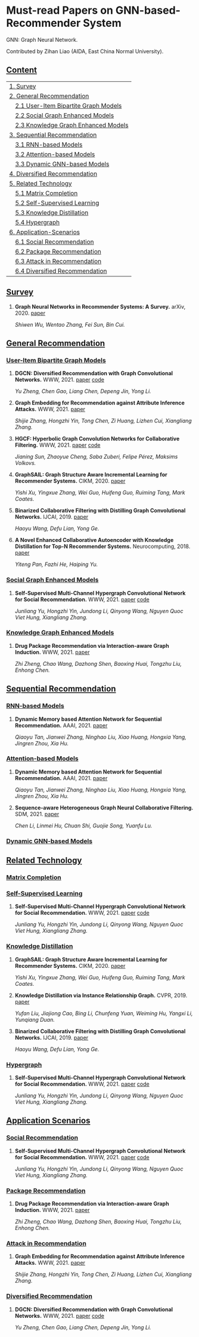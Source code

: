 # Must-read Papers on GNN-based-Recommender System
GNN: Graph Neural Network.

Contributed by Zihan Liao (AIDA, East China Normal University).
## [Content](#content)
<table>
<tr><td colspan="1"><a href="#survey">1. Survey</a></td></tr>
<tr><td colspan="1"><a href="#general-recommendation">2. General Recommendation</a></td></tr>
<tr>
    <td>&emsp;<a href="#user-item-bipartite-graph-models">2.1 User-Item Bipartite Graph Models</a></td>
</tr>
<tr>
    <td>&emsp;<a href="#Social-Graph-Enhanced-Models">2.2 Social Graph Enhanced Models</a></td>
</tr>
<tr>
    <td>&emsp;<a href="#Knowledge-Graph-Enhanced-Models">2.3 Knowledge Graph Enhanced Models</a></td>
</tr>
<tr><td colspan="1"><a href="#Sequential-Recommendation">3. Sequential Recommendation</a></td></tr> 
<tr>
    <td>&emsp;<a href="#RNN-based-Models">3.1 RNN-based Models</a></td>
</tr> 
<tr>
    <td>&emsp;<a href="#Attention-based-Models">3.2 Attention-based Models</a></td>
</tr>
<tr>
    <td>&emsp;<a href="#Dynamic-GNN-based-Models">3.3 Dynamic GNN-based Models</a></td>
</tr>
<tr><td colspan="1"><a href="#Diversified-Recommendation">4. Diversified Recommendation</a></td></tr>
<tr><td colspan="1"><a href="#Related-Technology">5. Related Technology</a></td></tr>
<tr>
    <td>&emsp;<a href="#Matrix-Completion">5.1 Matrix Completion</a></td>
</tr>
<tr>
    <td>&emsp;<a href="#Self-Supervised-Learning">5.2 Self-Supervised Learning</a></td>
</tr>
<tr>
    <td>&emsp;<a href="#Knowledge-Distillation">5.3 Knowledge Distillation</a></td>
</tr> 
<tr>
    <td>&emsp;<a href="#Hypergraph">5.4 Hypergraph</a></td>
</tr>
<tr><td colspan="1"><a href="#Application-Scenarios">6. Application-Scenarios</a></td></tr>
<tr>
    <td>&emsp;<a href="#Social-Recommendation">6.1 Social Recommendation</a></td>
</tr>
<tr>
    <td>&emsp;<a href="#Package-Recommendation">6.2 Package Recommendation</a></td>
</tr>
<tr>
    <td>&emsp;<a href="#Attack-in-Recommendation">6.3 Attack in Recommendation</a></td>
</tr>
<tr>
    <td>&emsp;<a href="#Diversified-Recommendation">6.4 Diversified Recommendation</a></td>
</tr>
</table>

## [Survey](#content)
1. **Graph Neural Networks in Recommender Systems: A Survey.** arXiv, 2020. [paper](https://arxiv.org/pdf/2011.02260.pdf)

    *Shiwen Wu, Wentao Zhang, Fei Sun, Bin Cui.* 

## [General Recommendation](#content)
### [User-Item Bipartite Graph Models](#content)
1. **DGCN: Diversified Recommendation with Graph Convolutional Networks.** WWW, 2021. [paper](https://dl.acm.org/doi/10.1145/3442381.3449835) [code](https://github.com/tsinghua-fib-lab/DGCN)
   
    *Yu Zheng, Chen Gao, Liang Chen, Depeng Jin, Yong Li.*
1. **Graph Embedding for Recommendation against Attribute Inference Attacks.** WWW, 2021. [paper](https://dl.acm.org/doi/10.1145/3442381.3449813)
   
    *Shijie Zhang, Hongzhi Yin, Tong Chen, Zi Huang, Lizhen Cui, Xiangliang Zhang.*
1. **HGCF: Hyperbolic Graph Convolution Networks for Collaborative Filtering.** WWW, 2021. [paper](https://dl.acm.org/doi/10.1145/3442381.3450101) [code](https://github.com/layer6ai-labs/HGCF)
   
    *Jianing Sun, Zhaoyue Cheng, Saba Zuberi, Felipe Pérez, Maksims Volkovs.*
1. **GraphSAIL: Graph Structure Aware Incremental Learning for Recommender Systems.** CIKM, 2020. [paper](https://dl.acm.org/doi/10.1145/3340531.3412754)
   
    *Yishi Xu, Yingxue Zhang, Wei Guo, Huifeng Guo, Ruiming Tang, Mark Coates.*
1. **Binarized Collaborative Filtering with Distilling Graph Convolutional Networks.** IJCAI, 2019. [paper](https://arxiv.org/pdf/1906.01829.pdf)
   
    *Haoyu Wang, Defu Lian, Yong Ge.*
1. **A Novel Enhanced Collaborative Autoencoder with Knowledge Distillation for Top-N Recommender Systems.** Neurocomputing, 2018. [paper](https://pdf.sciencedirectassets.com/271597/1-s2.0-S0925231219X00028/1-s2.0-S0925231218314796/main.pdf?X-Amz-Security-Token=IQoJb3JpZ2luX2VjEHwaCXVzLWVhc3QtMSJGMEQCIEGV1IltJuE%2BhMTQAgAlosfKyaDcOa4M5hhQT4607SZuAiAczFBjT3gwe1A0EQDrmidJzoHSethdVEl6CeQDgo256ir6AwhEEAQaDDA1OTAwMzU0Njg2NSIMZpH7TCXoshgzyPLgKtcDTH4YW7iAIrdETcwihze38XMovq13rE8vNwbp%2F04fmpxHb%2BSwTcVMQzb9dhWq1DpoTpDjQbVE2z%2BAUka%2BuNAt66iPzTa22Fz5dq2VIDA9AD%2B04rdtT0g1OnCnlwfMrRyxVg4aI%2BCT1Pd435UboLpqH4vo%2B7keWtfPgKOxavZuC3LHgkbGU1bFKLsbEolQ35Kt2sLKBdgU0Qt5IqhNiK6KDYApINpG11ZbPZIBsvVhBAHmhY2hxl44IkiYcJevyMb4dj91NMPh2mPQC9DZwWQTgQbRU7tGAI%2Fy%2Bc%2FtGMldY%2B2UzLyVMjDxIkL%2F2UE%2BzceButbRGeoKPhZP5Dpw2RIserhiMeNEI7H6e%2F%2BiearfZIppYnmtVhHh2VNFWP3NVhIsZIDltN9OHv6H4VYRr85HGFPvZE%2Bde%2BWCPyi0J%2FD6EnGuCzv%2BrfKpM2SRyj7pY4he2OF9pwZWI0pOzhDHAkKjQ5rLR4x24iLBQCoebaa9hj3N6B7mRimvtDa3pdyQDNXzaOboDskdxwwtPKainx2kN2UTDbk%2BBzxW8PaCJWPpIl3rYj5t9gj4PXNzchm0JvYzjHrOC%2F09tn5F6E9q5LRMaGrRGqCBrGpk69zB%2BVZbZ9OH0Hhc5sm6MI64p4YGOqYBP4EUiEGJEV8KfvcNEY%2BP%2BW92k3WEkmcCH1BKFObvh1%2FVRGWLx3I2SphHYBQ8rIFyxSG3Yc%2FYhdiKqyQ0xacVIbXicFN7QchG4NbpeL89ek9Mc22i5QYgU1MsUHU5tgkP2PzNze%2Bi0oa6tfFoMgcvBknV9q8fFo1SLeBXov3wXGSOQL4zxqKCwykmAalYFd9PY4NSt4qmAAdXy3W3VCop6cHQSTlPbA%3D%3D&X-Amz-Algorithm=AWS4-HMAC-SHA256&X-Amz-Date=20210616T121406Z&X-Amz-SignedHeaders=host&X-Amz-Expires=300&X-Amz-Credential=ASIAQ3PHCVTYZ6V457ES%2F20210616%2Fus-east-1%2Fs3%2Faws4_request&X-Amz-Signature=10fe665e9eb6b3319cf11a7b4c6038bf7b6b876047dbcf47d61cbd24844d4462&hash=ce0778d9adcc3fe785827129bb2638658d41a9a6fa95bb9781d294b13816aeec&host=68042c943591013ac2b2430a89b270f6af2c76d8dfd086a07176afe7c76c2c61&pii=S0925231218314796&tid=spdf-e334f52d-e13a-417f-bb97-c3083af2be97&sid=ef52e556377a9044b36ad1713923edc30933gxrqa&type=client)
   
    *Yiteng Pan, Fazhi He, Haiping Yu.*
### [Social Graph Enhanced Models](#content)
1. **Self-Supervised Multi-Channel Hypergraph Convolutional Network for Social Recommendation.** WWW, 2021. [paper](https://dl.acm.org/doi/pdf/10.1145/3442381.3449844) [code](https://github.com/xiaxin1998/DHCN)
   
    *Junliang Yu, Hongzhi Yin, Jundong Li, Qinyong Wang, Nguyen Quoc Viet Hung, Xiangliang Zhang.*
### [Knowledge Graph Enhanced Models](#content)
1. **Drug Package Recommendation via Interaction-aware Graph Induction.** WWW, 2021. [paper](https://dl.acm.org/doi/10.1145/3442381.3449962)
   
    *Zhi Zheng, Chao Wang, Dazhong Shen, Baoxing Huai, Tongzhu Liu, Enhong Chen.*
## [Sequential Recommendation](#content)
### [RNN-based Models](#content)
1. **Dynamic Memory based Attention Network for Sequential Recommendation.** AAAI, 2021. [paper](https://ojs.aaai.org/index.php/AAAI/article/view/16564)
   
    *Qiaoyu Tan, Jianwei Zhang, Ninghao Liu, Xiao Huang, Hongxia Yang, Jingren Zhou, Xia Hu.*
### [Attention-based Models](#content)
1. **Dynamic Memory based Attention Network for Sequential Recommendation.** AAAI, 2021. [paper](https://ojs.aaai.org/index.php/AAAI/article/view/16564)
   
    *Qiaoyu Tan, Jianwei Zhang, Ninghao Liu, Xiao Huang, Hongxia Yang, Jingren Zhou, Xia Hu.*
1. **Sequence-aware Heterogeneous Graph Neural Collaborative Filtering.** SDM, 2021. [paper](https://epubs.siam.org/doi/pdf/10.1137/1.9781611976700.8)
   
    *Chen Li, Linmei Hu, Chuan Shi, Guojie Song, Yuanfu Lu.*
### [Dynamic GNN-based Models](#content)
## [Related Technology](#content)
### [Matrix Completion](#content)
### [Self-Supervised Learning](#content)
1. **Self-Supervised Multi-Channel Hypergraph Convolutional Network for Social Recommendation.** WWW, 2021. [paper](https://dl.acm.org/doi/pdf/10.1145/3442381.3449844) [code](https://github.com/xiaxin1998/DHCN)
   
    *Junliang Yu, Hongzhi Yin, Jundong Li, Qinyong Wang, Nguyen Quoc Viet Hung, Xiangliang Zhang.*

### [Knowledge Distillation](#content)
1. **GraphSAIL: Graph Structure Aware Incremental Learning for Recommender Systems.** CIKM, 2020. [paper](https://dl.acm.org/doi/10.1145/3340531.3412754)
   
    *Yishi Xu, Yingxue Zhang, Wei Guo, Huifeng Guo, Ruiming Tang, Mark Coates.*
1. **Knowledge Distillation via Instance Relationship Graph.** CVPR, 2019. [paper](https://openaccess.thecvf.com/content_CVPR_2019/papers/Liu_Knowledge_Distillation_via_Instance_Relationship_Graph_CVPR_2019_paper.pdf)
   
    *Yufan Liu, Jiajiong Cao, Bing Li, Chunfeng Yuan, Weiming Hu, Yangxi Li, Yunqiang Duan.*
1. **Binarized Collaborative Filtering with Distilling Graph Convolutional Networks.** IJCAI, 2019. [paper](https://arxiv.org/pdf/1906.01829.pdf)
   
    *Haoyu Wang, Defu Lian, Yong Ge.*
### [Hypergraph](#content)
1. **Self-Supervised Multi-Channel Hypergraph Convolutional Network for Social Recommendation.** WWW, 2021. [paper](https://dl.acm.org/doi/pdf/10.1145/3442381.3449844) [code](https://github.com/xiaxin1998/DHCN)
   
    *Junliang Yu, Hongzhi Yin, Jundong Li, Qinyong Wang, Nguyen Quoc Viet Hung, Xiangliang Zhang.*
## [Application Scenarios](#content)
### [Social Recommendation](#content)
1. **Self-Supervised Multi-Channel Hypergraph Convolutional Network for Social Recommendation.** WWW, 2021. [paper](https://dl.acm.org/doi/pdf/10.1145/3442381.3449844) [code](https://github.com/xiaxin1998/DHCN)
   
    *Junliang Yu, Hongzhi Yin, Jundong Li, Qinyong Wang, Nguyen Quoc Viet Hung, Xiangliang Zhang.*
### [Package Recommendation](#content)
1. **Drug Package Recommendation via Interaction-aware Graph Induction.** WWW, 2021. [paper](https://dl.acm.org/doi/10.1145/3442381.3449962)
   
    *Zhi Zheng, Chao Wang, Dazhong Shen, Baoxing Huai, Tongzhu Liu, Enhong Chen.*
### [Attack in Recommendation](#content)
1. **Graph Embedding for Recommendation against Attribute Inference Attacks.** WWW, 2021. [paper](https://dl.acm.org/doi/10.1145/3442381.3449813)
   
    *Shijie Zhang, Hongzhi Yin, Tong Chen, Zi Huang, Lizhen Cui, Xiangliang Zhang.*
### [Diversified Recommendation](#content)
1. **DGCN: Diversified Recommendation with Graph Convolutional Networks.** WWW, 2021. [paper](https://dl.acm.org/doi/10.1145/3442381.3449835) [code](https://github.com/tsinghua-fib-lab/DGCN)
   
    *Yu Zheng, Chen Gao, Liang Chen, Depeng Jin, Yong Li.*